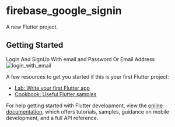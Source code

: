 # firebase_google_signin

A new Flutter project.

## Getting Started

Login And SignUp With email and Password Or Email Address
![login_with_email](https://github.com/user-attachments/assets/47d192aa-999d-400a-b4cd-f5ad4ed88c6c)


A few resources to get you started if this is your first Flutter project:

- [Lab: Write your first Flutter app](https://docs.flutter.dev/get-started/codelab)
- [Cookbook: Useful Flutter samples](https://docs.flutter.dev/cookbook)

For help getting started with Flutter development, view the
[online documentation](https://docs.flutter.dev/), which offers tutorials,
samples, guidance on mobile development, and a full API reference.
